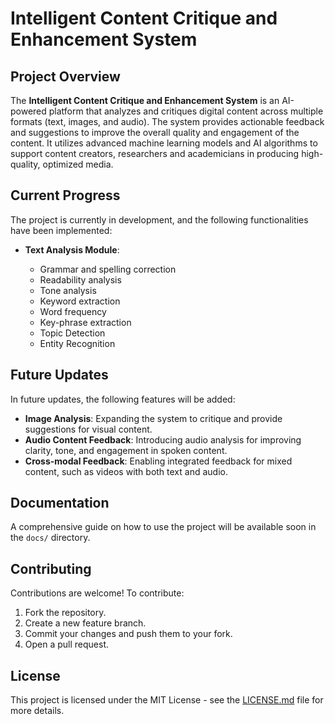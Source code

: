 # Intelligent Content Critique and Enhancement System

## Project Overview

The **Intelligent Content Critique and Enhancement System** is an AI-powered platform that analyzes and critiques digital content across multiple formats (text, images, and audio). The system provides actionable feedback and suggestions to improve the overall quality and engagement of the content. It utilizes advanced machine learning models and AI algorithms to support content creators, researchers and academicians in producing high-quality, optimized media.

## Current Progress

The project is currently in development, and the following functionalities have been implemented:

- **Text Analysis Module**:

  - Grammar and spelling correction
  - Readability analysis
  - Tone analysis
  - Keyword extraction
  - Word frequency
  - Key-phrase extraction
  - Topic Detection
  - Entity Recognition

## Future Updates

In future updates, the following features will be added:

- **Image Analysis**: Expanding the system to critique and provide suggestions for visual content.
- **Audio Content Feedback**: Introducing audio analysis for improving clarity, tone, and engagement in spoken content.
- **Cross-modal Feedback**: Enabling integrated feedback for mixed content, such as videos with both text and audio.

## Documentation

A comprehensive guide on how to use the project will be available soon in the `docs/` directory.

## Contributing

Contributions are welcome! To contribute:

1. Fork the repository.
2. Create a new feature branch.
3. Commit your changes and push them to your fork.
4. Open a pull request.

## License

This project is licensed under the MIT License - see the [LICENSE.md](LICENSE.md) file for more details.
